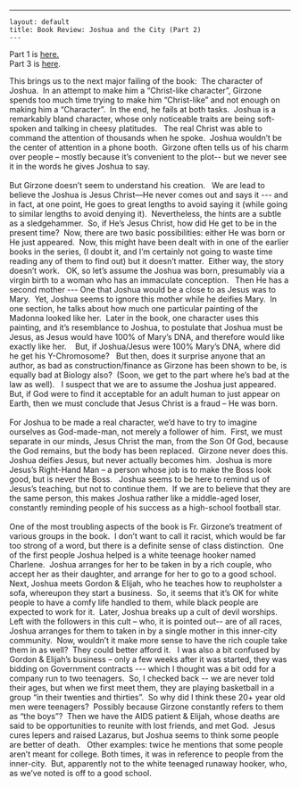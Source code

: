   ---
    layout: default
    title: Book Review: Joshua and the City (Part 2)
    ---

  <p>Part 1 is <a href="http://honestillusion.com/blogs/blog_0/archive/2004/04/10/202.aspx">here.</a><br />Part 3 is <a href="http://honestillusion.com/blogs/blog_0/archive/2004/04/10/204.aspx">here</a>.</p>
  <p class="MsoNormal" style="margin:0in 0in 0pt;">This brings us to the next major failing of the book:<span>  </span>The character of Joshua.<span>  </span>In an attempt to make him a “Christ-like character”, Girzone spends too much time trying to make him “Christ-like” and not enough on making him a “Character”.<span>  </span>In the end, he fails at both tasks.<span>  </span>Joshua is a remarkably bland character, whose only noticeable traits are being soft-spoken and talking in cheesy platitudes.<span>   </span>The real Christ was able to command the attention of thousands when he spoke.<span>  </span>Joshua wouldn’t be the center of attention in a phone booth.<span>  </span>Girzone often tells us of his charm over people – mostly because it’s convenient to the plot-- but we never see it in the words he gives Joshua to say. </p>
  <p class="MsoNormal" style="margin:0in 0in 0pt;"> </p>
  <p class="MsoNormal" style="margin:0in 0in 0pt;">But Girzone doesn’t seem to understand his creation.<span>   </span>We are lead to believe the Joshua is Jesus Christ—He never comes out and says it --- and in fact, at one point, He goes to great lengths to avoid saying it (while going to similar lengths to avoid denying it).<span>  </span>Nevertheless, the hints are a subtle as a sledgehammer.<span>  </span>So, if He’s Jesus Christ, how did He get to be in the present time?<span>  </span>Now, there are two basic possibilities: either He was born or He just appeared.<span>  </span>Now, this might have been dealt with in one of the earlier books in the series, (I doubt it, and I’m certainly not going to waste time reading any of them to find out) but it doesn’t matter.<span>  </span>Either way, the story doesn’t work.<span>   </span>OK, so let’s assume the Joshua was born, presumably via a virgin birth to a woman who has an immaculate conception. <span>  </span>Then He has a second mother --- One that Joshua would be a close to as Jesus was to Mary.<span>  </span>Yet, Joshua seems to ignore this mother while he deifies Mary.<span>  </span>In one section, he talks about how much one particular painting of the Madonna looked like her.<span>  </span>Later in the book, one character uses this painting, and it’s resemblance to Joshua, to postulate that Joshua must be Jesus, as Jesus would have 100% of Mary’s DNA, and therefore would like exactly like her.<span>    </span>But, if Joshua/Jesus were 100% Mary’s DNA, where did he get his Y-Chromosome?<span>   </span>But then, does it surprise anyone that an author, as bad as construction/finance as Girzone has been shown to be, is equally bad at Biology also?<span>  </span>(Soon, we get to the part where he’s bad at the law as well).<span>   </span>I suspect that we are to assume the Joshua just appeared.<span>  </span>But, if God were to find it acceptable for an adult human to just appear on Earth, then we must conclude that Jesus Christ is a fraud – He was born.<span>  </span></p>
  <p class="MsoNormal" style="margin:0in 0in 0pt;"> </p>
  <p class="MsoNormal" style="margin:0in 0in 0pt;">For Joshua to be made a real character, we’d have to try to imagine ourselves as God-made-man, not merely a follower of him.<span>  </span>First, we must separate in our minds, Jesus Christ the man, from the Son Of God, because the God remains, but the body has been replaced.<span>  </span>Girzone never does this.<span>  </span>Joshua deifies Jesus, but never actually becomes him.<span>  </span>Joshua is more Jesus’s Right-Hand Man – a person whose job is to make the Boss look good, but is never the Boss.<span>   </span>Joshua seems to be here to remind us of Jesus’s teaching, but not to continue them.<span>  </span>If we are to believe that they are the same person, this makes Joshua rather like a middle-aged loser, constantly reminding people of his success as a high-school football star.</p>
  <p class="MsoNormal" style="margin:0in 0in 0pt;"> </p>
  <p class="MsoNormal" style="margin:0in 0in 0pt;">One of the most troubling aspects of the book is Fr. Girzone’s treatment of various groups in the book.<span>  </span>I don’t want to call it racist, which would be far too strong of a word, but there is a definite sense of class distinction.<span>  </span>One of the first people Joshua helped is a white teenage hooker named Charlene.<span>  </span>Joshua arranges for her to be taken in by a rich couple, who accept her as their daughter, and arrange for her to go to a good school.<span>  </span>Next, Joshua meets Gordon &amp; Elijah, who he teaches how to reupholster a sofa, whereupon they start a business.<span>  </span>So, it seems that it’s OK for white people to have a comfy life handled to them, while black people are expected to work for it.<span>  </span>Later, Joshua breaks up a cult of devil worships.<span>  </span>Left with the followers in this cult – who, it is pointed out-- are of all races, Joshua arranges for them to taken in by a single mother in this inner-city community.<span>  </span>Now, wouldn’t it make more sense to have the rich couple take them in as well?<span>  </span>They could better afford it.<span>  </span><span> </span>I was also a bit confused by Gordon &amp; Elijah’s business – only a few weeks after it was started, they was bidding on Government contracts --- which I thought was a bit odd for a company run to two teenagers.<span>  </span>So, I checked back -- we are never told their ages, but when we first meet them, they are playing basketball in a group “in their twenties and thirties”.<span>  </span>So why did I think these 20+ year old men were teenagers?<span>  </span>Possibly because Girzone constantly refers to them as “the boys”?<span>  </span>Then we have the AIDS patient &amp; Elijah, whose deaths are said to be opportunities to reunite with lost friends, and met God.<span>  </span>Jesus cures lepers and raised Lazarus, but Joshua seems to think some people are better of death.<span>  </span><span> </span>Other examples: twice he mentions that some people aren’t meant for college. Both times, it was in reference to people from the inner-city.<span>  </span>But, apparently not to the white teenaged runaway hooker, who, as we’ve noted is off to a good school.</p>
  <p class="MsoNormal" style="margin:0in 0in 0pt;"> </p>
  <p> </p>